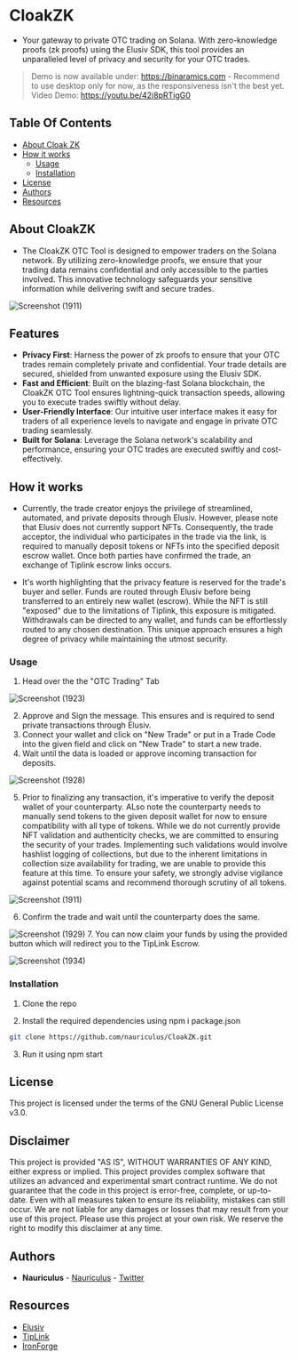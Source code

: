 # CloakZK
- Your gateway to private OTC trading on Solana. With zero-knowledge proofs (zk proofs) using the Elusiv SDK, this tool provides an unparalleled level of privacy and security for your OTC trades.
> Demo is now available under: https://binaramics.com - Recommend to use desktop only for now, as the responsiveness isn't the best yet.
> Video Demo: https://youtu.be/42i8pRTigG0

## Table Of Contents

* [About Cloak ZK](#about-cloakzk)
* [How it works](#how-it-works)
  * [Usage](#usage)
  * [Installation](#installation)
* [License](#license)
* [Authors](#authors)
* [Resources](#resources)

## About CloakZK

 - The CloakZK OTC Tool is designed to empower traders on the Solana network. By utilizing zero-knowledge proofs, we ensure that your trading data remains confidential and only accessible to the parties involved. This innovative technology safeguards your sensitive information while delivering swift and secure trades.

![Screenshot (1911)](https://github.com/nauriculus/CloakZK/assets/24634581/32e2c0a0-e0ce-401e-99cf-c04d219122b6)

## Features

- **Privacy First**: Harness the power of zk proofs to ensure that your OTC trades remain completely private and confidential. Your trade details are secured, shielded from unwanted exposure using the Elusiv SDK.
- **Fast and Efficient**: Built on the blazing-fast Solana blockchain, the CloakZK OTC Tool ensures lightning-quick transaction speeds, allowing you to execute trades swiftly without delay.
- **User-Friendly Interface**: Our intuitive user interface makes it easy for traders of all experience levels to navigate and engage in private OTC trading seamlessly.
- **Built for Solana**: Leverage the Solana network's scalability and performance, ensuring your OTC trades are executed swiftly and cost-effectively.

## How it works
- Currently, the trade creator enjoys the privilege of streamlined, automated, and private deposits through Elusiv. However, please note that Elusiv does not currently support NFTs. Consequently, the trade acceptor, the individual who participates in the trade via the link, is required to manually deposit tokens or NFTs into the specified deposit escrow wallet. Once both parties have confirmed the trade, an exchange of Tiplink escrow links occurs.

- It's worth highlighting that the privacy feature is reserved for the trade's buyer and seller. Funds are routed through Elusiv before being transferred to an entirely new wallet (escrow). While the NFT is still "exposed" due to the limitations of Tiplink, this exposure is mitigated. Withdrawals can be directed to any wallet, and funds can be effortlessly routed to any chosen destination. This unique approach ensures a high degree of privacy while maintaining the utmost security.

### Usage

1. Head over the the "OTC Trading" Tab
   
![Screenshot (1923)](https://github.com/nauriculus/CloakZK/assets/24634581/1825590a-fc79-4809-8a17-fbddced7a0f3)

2. Approve and Sign the message. This ensures and is required to send private transactions through Elusiv.
3. Connect your wallet and click on "New Trade" or put in a Trade Code into the given field and click on "New Trade" to start a new trade.
4. Wait until the data is loaded or approve incoming transaction for deposits.
   
![Screenshot (1928)](https://github.com/nauriculus/CloakZK/assets/24634581/8a7a33e1-f234-492b-bd24-1fadd9f6904f)

5. Prior to finalizing any transaction, it's imperative to verify the deposit wallet of your counterparty. ALso note the counterparty needs to manually send tokens to the given deposit wallet for now to ensure compatibility with all type of tokens. While we do not currently provide NFT validation and authenticity checks, we are committed to ensuring the security of your trades. Implementing such validations would involve hashlist logging of collections, but due to the inherent limitations in collection size availability for trading, we are unable to provide this feature at this time. To ensure your safety, we strongly advise vigilance against potential scams and recommend thorough scrutiny of all tokens.

![Screenshot (1911)](https://github.com/nauriculus/CloakZK/assets/24634581/66a0ffa1-9e91-4633-ac72-e87849f577bb)

6. Confirm the trade and wait until the counterparty does the same.

![Screenshot (1929)](https://github.com/nauriculus/CloakZK/assets/24634581/e9c0cad2-9eee-42c7-a5ee-323c5d093db5)
7. You can now claim your funds by using the provided button which will redirect you to the TipLink Escrow.

![Screenshot (1934)](https://github.com/nauriculus/CloakZK/assets/24634581/2ad46a0e-0947-428c-9321-8a61708b9809)


### Installation

1. Clone the repo

2. Install the required dependencies using npm i package.json

```sh
git clone https://github.com/nauriculus/CloakZK.git
```

3. Run it using npm start

## License
This project is licensed under the terms of the GNU General Public License v3.0.

## Disclaimer
This project is provided "AS IS", WITHOUT WARRANTIES OF ANY KIND, either express or implied. This project provides complex software that utilizes an advanced and experimental smart contract runtime.
We do not guarantee that the code in this project is error-free, complete, or up-to-date. Even with all measures taken to ensure its reliability, mistakes can still occur. We are not liable for any damages or losses that may result from your use of this project. Please use this project at your own risk.
We reserve the right to modify this disclaimer at any time.

## Authors
* **Nauriculus**  - [Nauriculus](https://github.com/Nauriculus/) - [Twitter](https://twitter.com/Nauriculus)

## Resources
* [Elusiv](https://elusiv.io/)
* [TipLink](https://tiplink.io)
* [IronForge](https://www.ironforge.cloud)
